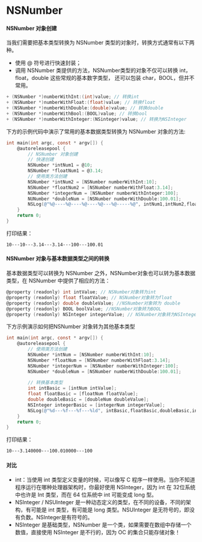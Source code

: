# NSNumber

#### NSNumber 对象创建

当我们需要把基本类型转换为 NSNumber 类型的对象时，转换方式通常有以下两种。

* 使用 @ 符号进行快速封装；
* 调用 NSNumber 类提供的方法，NSNumber类型的对象不仅可以转换 int，float，double 这些常规的基本数字类型， 还可以包装 char，BOOL，但并不常用。

```objectivec
+ (NSNumber *)numberWithInt:(int)value; // 转换int
+ (NSNumber *)numberWithFloat:(float)value; // 转换float
+ (NSNumber *)numberWithDouble:(double)value; // 转换double
+ (NSNumber *)numberWithBool:(BOOL)value; // 转换bool
+ (NSNumber *)numberWithInteger:(NSinteger)value; // 转换为NSInteger
```

下方的示例代码中演示了常用的基本数据类型转换为 NSNumber 对象的方法:

```objectivec
int main(int argc, const * argv[]) {
    @autoreleasepool {
        // NSNumber 对象创建
        // 快速创建
        NSNumber *intNum1 = @10;
        NSNumber *floatNum1 = @3.14;
        // 使用类方法创建
        NSNumber *intNum2 = [NSNumber numberWithInt:10];
        NSNumber *floatNum2 = [NSNumber numberWithFloat:3.14];
        NSNumber *integerNum = [NSNumber numberWithInteger:100];
        NUNumber *doubleNum = [NSNumber numberWithDouble:100.01];
        NSLog(@"%@----%@----%@----%@---%@-----%@", intNum1,intNum2,floatNum1,floatNum2,integerNum,doubleNum);
    }
    return 0;
}
```

打印结果：

```text
10---10---3.14---3.14---100---100.01
```

#### NSNumber 对象与基本数据类型之间的转换

基本数据类型可以转换为 NSNumber 之外，NSNumber对象也可以转为基本数据类型，在 NSNumber 中提供了相应的方法：

```objectivec
@property (readonly) int intValue; // NSNumber对象转为int
@property (readonly) float floatValue; // NSNumber对象转为float
@property (readonly) double doubleValue; //NSNumber对象转为 double
@property (readonly) BOOL boolValue; //NSNumber对象转为BOOL
@property (readonly) NSInteger integerValue; // NSNumber对象转为NSInteger
```

下方示例演示如何把NSNumber 对象转为其他基本类型

```objectivec
int main(int argc, const * argv[]) {
    @autoreleasepool {
        // 使用类方法创建
        NSNumber *intNum = [NSNumber numberWithInt:10];
        NSNumber *floatNum = [NSNumber numberWithFloat:3.14];
        NSNumber *integerNum = [NSNumber numberWithInteger:100];
        NSNumber *doubleNum = [NSNumber numberWithDouble:100.01];
        
        // 转换基本类型
        int intBasic = [intNum intValue];
        float floatBasic = [floatNum floatValue];
        double doubleBasic = [doubleNum doubleValue];
        NSInteger integerBasic = [integerNum integerValue];
        NSLog(@"%d---%f---%f---%ld", intBasic,floatBasic,doubleBasic,integerBasic);
    }
    return 0;
}
```

打印结果：

```text
10---3.140000---100.010000---100
```

#### 对比

* int：当使用 int 类型定义变量的时候，可以像写 C 程序一样使用。当你不知道程序运行在哪种处理器架构时，你最好使用 NSInteger，因为 int 在 32位系统中也许是 Int 类型，而在 64 位系统中 int 可能变成 long 型。
* NSInteger / NSUInteger 是一种动态定义的类型，在不同的设备，不同的架构，有可能是 int 类型，有可能是 long 类型。NSUInteger 是无符号的，即没有负数。NSInteger是有符号的。
* NSInteger 是基础类型，NSNumber 是一个类，如果需要在数组中存储一个数值，直接使用 NSInteger 是不行的，因为 OC 的集合只能存储对象！

